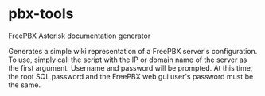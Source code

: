 # pbx-tools
FreePBX Asterisk documentation generator

Generates a simple wiki representation of a FreePBX server's configuration. To use, simply call the script with the IP or domain name of the server as the first argument. Username and password will be prompted. At this time, the root SQL password and the FreePBX web gui user's password must be the same. 
